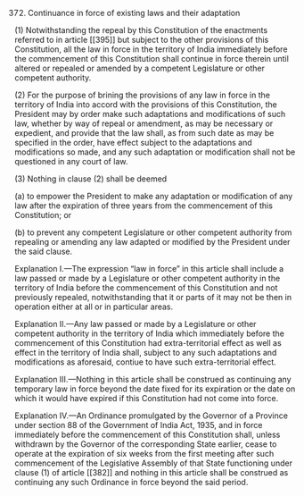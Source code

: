 372. Continuance in force of existing laws and their adaptation

(1) Notwithstanding the repeal by this Constitution of the enactments referred to in article [[395]] but subject to the other provisions of this Constitution, all the law in force in the territory of India immediately before the commencement of this Constitution shall continue in force therein until altered or repealed or amended by a competent Legislature or other competent authority.

(2) For the purpose of brining the provisions of any law in force in the territory of India into accord with the provisions of this Constitution, the President may by order make such adaptations and modifications of such law, whether by way of repeal or amendment, as may be necessary or expedient, and provide that the law shall, as from such date as may be specified in the order, have effect subject to the adaptations and modifications so made, and any such adaptation or modification shall not be questioned in any court of law.

(3) Nothing in clause (2) shall be deemed

(a) to empower the President to make any adaptation or modification of any law after the expiration of three years from the commencement of this Constitution; or

(b) to prevent any competent Legislature or other competent authority from repealing or amending any law adapted or modified by the President under the said clause.

Explanation I.—The expression “law in force” in this article shall include a law passed or made by a Legislature or other competent authority in the territory of India before the commencement of this Constitution and not previously repealed, notwithstanding that it or parts of it may not be then in operation either at all or in particular areas.

Explanation II.—Any law passed or made by a Legislature or other competent authority in the territory of India which immediately before the commencement of this Constitution had extra-territorial effect as well as effect in the territory of India shall, subject to any such adaptations and modifications as aforesaid, contiue to have such extra-territorial effect.

Explanation III.—Nothing in this article shall be construed as continuing any temporary law in force beyond the date fixed for its expiration or the date on which it would have expired if this Constitution had not come into force.

Explanation IV.—An Ordinance promulgated by the Governor of a Province under section 88 of the Government of India Act, 1935, and in force immediately before the commencement of this Constitution shall, unless withdrawn by the Governor of the corresponding State earlier, cease to operate at the expiration of six weeks from the first meeting after such commencement of the Legislative Assembly of that State functioning under clause (1) of article [[382]]  and nothing in this article shall be construed as continuing any such Ordinance in force beyond the said period.

